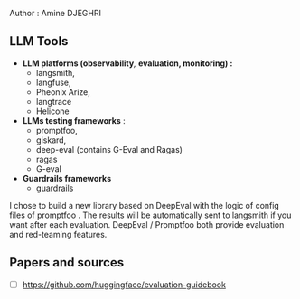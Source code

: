 Author : Amine DJEGHRI

## LLM Tools
- **LLM platforms (observability**_,_ **evaluation, monitoring) :** 
	- langsmith,
	- langfuse, 
	- Pheonix Arize,
	- langtrace
	- Helicone
- **LLMs testing frameworks** :
	- promptfoo, 
	- giskard, 
	- deep-eval (contains G-Eval and Ragas)
	- ragas
	- G-eval
- **Guardrails frameworks** 
	- [guardrails](https://github.com/guardrails-ai/guardrails)

I chose to build a new library based on DeepEval with the logic of config files of promptfoo .
The results will be automatically sent to langsmith if you want after each evaluation.
DeepEval / Promptfoo both provide evaluation and red-teaming features.

## Papers and sources

- [ ] https://github.com/huggingface/evaluation-guidebook